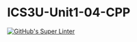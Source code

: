 # ICS3U-Unit1-04-CPP

[![GitHub's Super Linter](https://github.com/Peter-Gemmell/ICS3U-Unit1-04-CPP/workflows/GitHub's%20Super%20Linter/badge.svg)](https://github.com/Peter-Gemmell/ICS3U-Unit1-04-CPP/actions)
